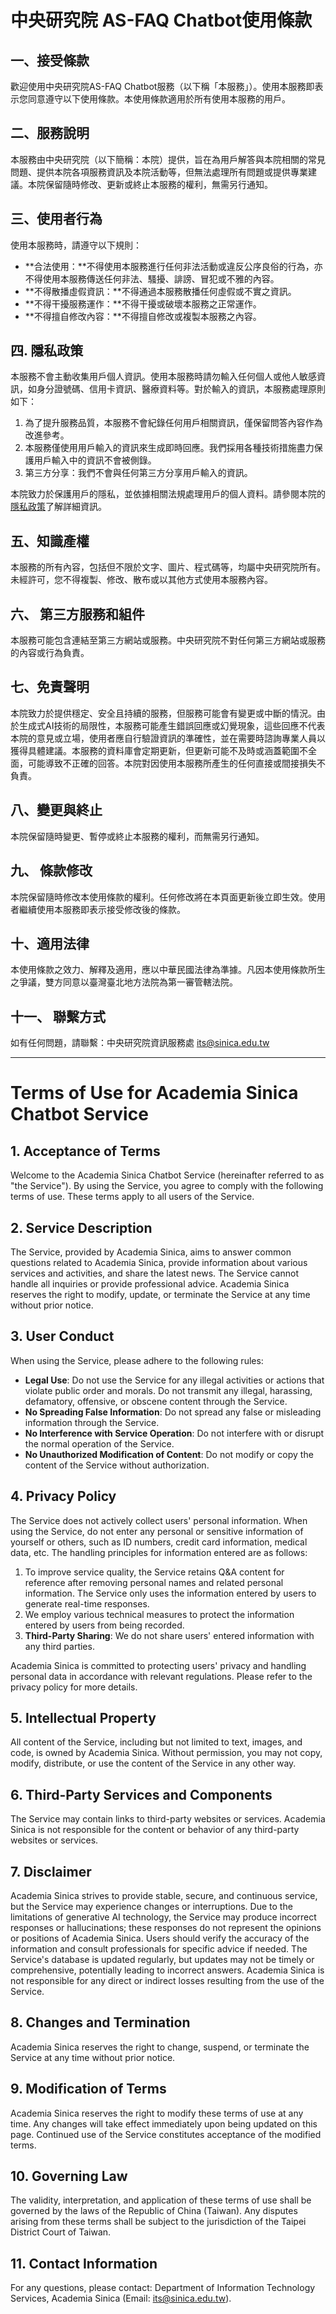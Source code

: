 # 中央研究院 AS-FAQ Chatbot使用條款

## 一、接受條款

歡迎使用中央研究院AS-FAQ Chatbot服務（以下稱「本服務」）。使用本服務即表示您同意遵守以下使用條款。本使用條款適用於所有使用本服務的用戶。

## 二、服務說明

本服務由中央研究院（以下簡稱：本院）提供，旨在為用戶解答與本院相關的常見問題、提供本院各項服務資訊及本院活動等，但無法處理所有問題或提供專業建議。本院保留隨時修改、更新或終止本服務的權利，無需另行通知。

## 三、使用者行為

使用本服務時，請遵守以下規則：

- **合法使用：**不得使用本服務進行任何非法活動或違反公序良俗的行為，亦不得使用本服務傳送任何非法、騷擾、誹謗、冒犯或不雅的內容。
- **不得散播虛假資訊：**不得通過本服務散播任何虛假或不實之資訊。
- **不得干擾服務運作：**不得干擾或破壞本服務之正常運作。
- **不得擅自修改內容：**不得擅自修改或複製本服務之內容。

## 四. 隱私政策

本服務不會主動收集用戶個人資訊。使用本服務時請勿輸入任何個人或他人敏感資訊，如身分證號碼、信用卡資訊、醫療資料等。對於輸入的資訊，本服務處理原則如下：

1. 為了提升服務品質，本服務不會紀錄任何用戶相關資訊，僅保留問答內容作為改進參考。
2. 本服務僅使用用戶輸入的資訊來生成即時回應。我們採用各種技術措施盡力保護用戶輸入中的資訊不會被側錄。
3. 第三方分享：我們不會與任何第三方分享用戶輸入的資訊。

本院致力於保護用戶的隱私，並依據相關法規處理用戶的個人資料。請參閱本院的[隱私政策](https://www.sinica.edu.tw/CP/377)了解詳細資訊。

## 五、知識產權

本服務的所有內容，包括但不限於文字、圖片、程式碼等，均屬中央研究院所有。未經許可，您不得複製、修改、散布或以其他方式使用本服務內容。

## 六、 第三方服務和組件

本服務可能包含連結至第三方網站或服務。中央研究院不對任何第三方網站或服務的內容或行為負責。

## 七、免責聲明

本院致力於提供穩定、安全且持續的服務，但服務可能會有變更或中斷的情況。由於生成式AI技術的局限性，本服務可能產生錯誤回應或幻覺現象，這些回應不代表本院的意見或立場，使用者應自行驗證資訊的準確性，並在需要時諮詢專業人員以獲得具體建議。本服務的資料庫會定期更新，但更新可能不及時或涵蓋範圍不全面，可能導致不正確的回答。本院對因使用本服務所產生的任何直接或間接損失不負責。

## 八、變更與終止

本院保留隨時變更、暫停或終止本服務的權利，而無需另行通知。

## 九、 條款修改

本院保留隨時修改本使用條款的權利。任何修改將在本頁面更新後立即生效。使用者繼續使用本服務即表示接受修改後的條款。

## 十、適用法律

本使用條款之效力、解釋及適用，應以中華民國法律為準據。凡因本使用條款所生之爭議，雙方同意以臺灣臺北地方法院為第一審管轄法院。

## 十一、 聯繫方式

如有任何問題，請聯繫：中央研究院資訊服務處 its@sinica.edu.tw

---

# **Terms of Use for Academia Sinica Chatbot Service**

## **1. Acceptance of Terms**

Welcome to the Academia Sinica Chatbot Service (hereinafter referred to as "the Service"). By using the Service, you agree to comply with the following terms of use. These terms apply to all users of the Service.

## **2. Service Description**

The Service, provided by Academia Sinica, aims to answer common questions related to Academia Sinica, provide information about various services and activities, and share the latest news. The Service cannot handle all inquiries or provide professional advice. Academia Sinica reserves the right to modify, update, or terminate the Service at any time without prior notice.

## **3. User Conduct**

When using the Service, please adhere to the following rules:

- **Legal Use**: Do not use the Service for any illegal activities or actions that violate public order and morals. Do not transmit any illegal, harassing, defamatory, offensive, or obscene content through the Service.
- **No Spreading False Information**: Do not spread any false or misleading information through the Service.
- **No Interference with Service Operation**: Do not interfere with or disrupt the normal operation of the Service.
- **No Unauthorized Modification of Content**: Do not modify or copy the content of the Service without authorization.

## **4. Privacy Policy**

The Service does not actively collect users' personal information. When using the Service, do not enter any personal or sensitive information of yourself or others, such as ID numbers, credit card information, medical data, etc. The handling principles for information entered are as follows:

1. To improve service quality, the Service retains Q&A content for reference after removing personal names and related personal information. The Service only uses the information entered by users to generate real-time responses.
2. We employ various technical measures to protect the information entered by users from being recorded.
3. **Third-Party Sharing**: We do not share users' entered information with any third parties.

Academia Sinica is committed to protecting users' privacy and handling personal data in accordance with relevant regulations. Please refer to the privacy policy for more details.

## **5. Intellectual Property**

All content of the Service, including but not limited to text, images, and code, is owned by Academia Sinica. Without permission, you may not copy, modify, distribute, or use the content of the Service in any other way.

## **6. Third-Party Services and Components**

The Service may contain links to third-party websites or services. Academia Sinica is not responsible for the content or behavior of any third-party websites or services.

## **7. Disclaimer**

Academia Sinica strives to provide stable, secure, and continuous service, but the Service may experience changes or interruptions. Due to the limitations of generative AI technology, the Service may produce incorrect responses or hallucinations; these responses do not represent the opinions or positions of Academia Sinica. Users should verify the accuracy of the information and consult professionals for specific advice if needed. The Service's database is updated regularly, but updates may not be timely or comprehensive, potentially leading to incorrect answers. Academia Sinica is not responsible for any direct or indirect losses resulting from the use of the Service.

## **8. Changes and Termination**

Academia Sinica reserves the right to change, suspend, or terminate the Service at any time without prior notice.

## **9. Modification of Terms**

Academia Sinica reserves the right to modify these terms of use at any time. Any changes will take effect immediately upon being updated on this page. Continued use of the Service constitutes acceptance of the modified terms.

## **10. Governing Law**

The validity, interpretation, and application of these terms of use shall be governed by the laws of the Republic of China (Taiwan). Any disputes arising from these terms shall be subject to the jurisdiction of the Taipei District Court of Taiwan.

## **11. Contact Information**

For any questions, please contact: Department of Information Technology Services, Academia Sinica (Email: its@sinica.edu.tw).
